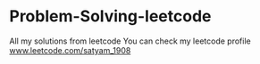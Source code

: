 # Problem-Solving-leetcode
All my solutions from leetcode
You can check my leetcode profile
www.leetcode.com/satyam_1908
